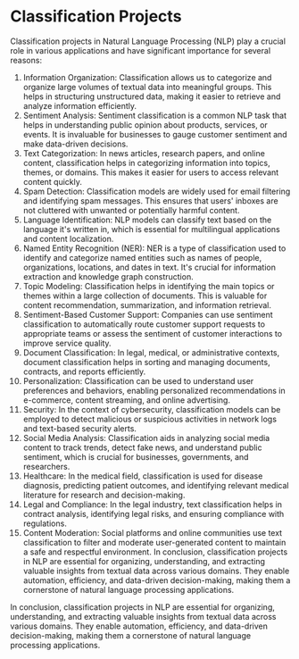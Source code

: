 # Classification Projects

Classification projects in Natural Language Processing (NLP) play a crucial role in various applications and have significant importance for several reasons:

1. Information Organization: Classification allows us to categorize and organize large volumes of textual data into meaningful groups. This helps in structuring unstructured data, making it easier to retrieve and analyze information efficiently.
2. Sentiment Analysis: Sentiment classification is a common NLP task that helps in understanding public opinion about products, services, or events. It is invaluable for businesses to gauge customer sentiment and make data-driven decisions.
3. Text Categorization: In news articles, research papers, and online content, classification helps in categorizing information into topics, themes, or domains. This makes it easier for users to access relevant content quickly.
4. Spam Detection: Classification models are widely used for email filtering and identifying spam messages. This ensures that users' inboxes are not cluttered with unwanted or potentially harmful content.
5. Language Identification: NLP models can classify text based on the language it's written in, which is essential for multilingual applications and content localization.
6. Named Entity Recognition (NER): NER is a type of classification used to identify and categorize named entities such as names of people, organizations, locations, and dates in text. It's crucial for information extraction and knowledge graph construction.
7. Topic Modeling: Classification helps in identifying the main topics or themes within a large collection of documents. This is valuable for content recommendation, summarization, and information retrieval.
8. Sentiment-Based Customer Support: Companies can use sentiment classification to automatically route customer support requests to appropriate teams or assess the sentiment of customer interactions to improve service quality.
9. Document Classification: In legal, medical, or administrative contexts, document classification helps in sorting and managing documents, contracts, and reports efficiently.
10. Personalization: Classification can be used to understand user preferences and behaviors, enabling personalized recommendations in e-commerce, content streaming, and online advertising.
11. Security: In the context of cybersecurity, classification models can be employed to detect malicious or suspicious activities in network logs and text-based security alerts.
12. Social Media Analysis: Classification aids in analyzing social media content to track trends, detect fake news, and understand public sentiment, which is crucial for businesses, governments, and researchers.
13. Healthcare: In the medical field, classification is used for disease diagnosis, predicting patient outcomes, and identifying relevant medical literature for research and decision-making.
14. Legal and Compliance: In the legal industry, text classification helps in contract analysis, identifying legal risks, and ensuring compliance with regulations.
15. Content Moderation: Social platforms and online communities use text classification to filter and moderate user-generated content to maintain a safe and respectful environment.
In conclusion, classification projects in NLP are essential for organizing, understanding, and extracting valuable insights from textual data across various domains. They enable automation, efficiency, and data-driven decision-making, making them a cornerstone of natural language processing applications.

In conclusion, classification projects in NLP are essential for organizing, understanding, and extracting valuable insights from textual data across various domains. They enable automation, efficiency, and data-driven decision-making, making them a cornerstone of natural language processing applications.
